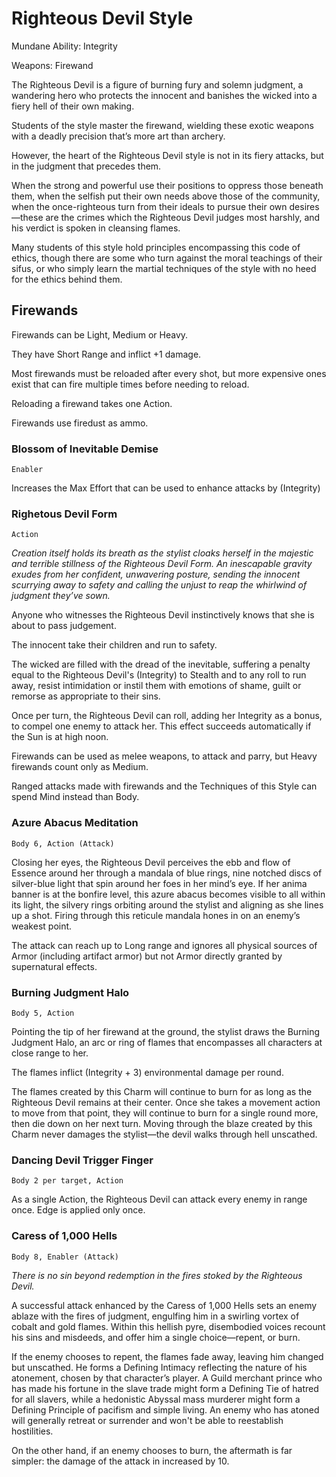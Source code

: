 Righteous Devil Style
=====================

Mundane Ability: Integrity

Weapons: Firewand

The Righteous Devil is a figure of burning fury and solemn judgment, a wandering hero who protects the innocent and banishes the wicked into a fiery hell of their own making.

Students of the style master the firewand, wielding these exotic weapons with a deadly precision that’s more art than archery.

However, the heart of the Righteous Devil style is not in its fiery attacks, but in the judgment that precedes them.

When the strong and powerful use their positions to oppress those beneath them, when the selfish put their own needs above those of the community, when the once-righteous turn from their ideals to pursue their own desires—these are the crimes which the Righteous Devil judges most harshly, and his verdict is spoken in cleansing flames.

Many students of this style hold principles encompassing this code of ethics, though there are some who turn against the moral teachings of their sifus, or who simply learn the martial techniques of the style with no heed for the ethics behind them.


Firewands
---------
Firewands can be Light, Medium or Heavy.

They have Short Range and inflict +1 damage.

Most firewands must be reloaded after every shot, but more expensive ones exist that can fire multiple times before needing to reload.

Reloading a firewand takes one Action.

Firewands use firedust as ammo.


### Blossom of Inevitable Demise
`Enabler`

Increases the Max Effort that can be used to enhance attacks by (Integrity)


### Righetous Devil Form
`Action`

*Creation itself holds its breath as the stylist cloaks herself in the majestic and terrible stillness of the Righteous Devil Form.
An inescapable gravity exudes from her confident, unwavering posture, sending the innocent scurrying away to safety and calling the unjust to reap the whirlwind of judgment they’ve sown.*

Anyone who witnesses the Righteous Devil instinctively knows that she is about to pass judgement.

The innocent take their children and run to safety.

The wicked are filled with the dread of the inevitable, suffering a penalty equal to the Righteous Devil's (Integrity) to Stealth and to any roll to run away, resist intimidation or instil them with emotions of shame, guilt or remorse as appropriate to their sins.

Once per turn, the Righteous Devil can roll, adding her Integrity as a bonus, to compel one enemy to attack her.
This effect succeeds automatically if the Sun is at high noon.

Firewands can be used as melee weapons, to attack and parry, but Heavy firewands count only as Medium.

Ranged attacks made with firewands and the Techniques of this Style can spend Mind instead than Body.


### Azure Abacus Meditation
`Body 6, Action (Attack)`

Closing her eyes, the Righteous Devil perceives the ebb and flow of Essence around her through a mandala of blue rings, nine notched discs of silver-blue light that spin around her foes in her mind’s eye.
If her anima banner is at the bonfire level, this azure abacus becomes visible to all within its light, the silvery rings orbiting around the stylist and aligning as she lines up a shot.
Firing through this reticule mandala hones in on an enemy’s weakest point.

The attack can reach up to Long range and ignores all physical sources of Armor (including artifact armor) but not Armor directly granted by supernatural effects.


### Burning Judgment Halo
`Body 5, Action`

Pointing the tip of her firewand at the ground, the stylist draws the Burning Judgment Halo, an arc or ring of flames that encompasses all characters at close range to her.

The flames inflict (Integrity + 3) environmental damage per round.

The flames created by this Charm will continue to burn for as long as the Righteous Devil remains at their center.
Once she takes a movement action to move from that point, they will continue to burn for a single round more, then die down on her next turn.
Moving through the blaze created by this Charm never damages the stylist—the devil walks through hell unscathed.


### Dancing Devil Trigger Finger
`Body 2 per target, Action`

As a single Action, the Righteous Devil can attack every enemy in range once.
Edge is applied only once.


### Caress of 1,000 Hells
`Body 8, Enabler (Attack)`

*There is no sin beyond redemption in the fires stoked by the Righteous Devil.*

A successful attack enhanced by the Caress of 1,000 Hells sets an enemy ablaze with the fires of judgment, engulfing him in a swirling vortex of cobalt and gold flames.
Within this hellish pyre, disembodied voices recount his sins and misdeeds, and offer him a single choice—repent, or burn.

If the enemy chooses to repent, the flames fade away, leaving him changed but unscathed.
He forms a Defining Intimacy reflecting the nature of his atonement, chosen by that character’s player.
A Guild merchant prince who has made his fortune in the slave trade might form a Defining Tie of hatred for all slavers, while a hedonistic Abyssal mass murderer might form a Defining Principle of pacifism and simple living.
An enemy who has atoned will generally retreat or surrender and won't be able to reestablish hostilities.

On the other hand, if an enemy chooses to burn, the aftermath is far simpler: the damage of the attack in increased by 10.
